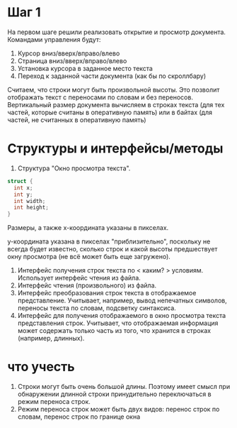 # Шаг 1
На первом шаге решили реализовать открытие и просмотр документа.
Командами управления будут:
1. Курсор вниз/вверх/вправо/влево
1. Страница вниз/вверх/вправо/влево
1. Установка курсора в заданное место текста
1. Переход к заданной части документа (как бы по скроллбару)

Считаем, что строки могут быть произвольной высоты. Это позволит отображать текст с переносами по словам и без переносов.
Вертикальный размер документа вычисляем в строках текста (для тех частей, которые считаны в оперативную память) или в байтах (для частей, не считанных в оперативную память)

# Структуры и интерфейсы/методы
1. Структура "Окно просмотра текста".
```C
struct {
  int x;
  int y;
  int width;
  int height;
}
```

Размеры, а также x-координата указаны в пикселах.

y-координата указана в пикселах "приблизительно", поскольку не всегда будет известно, сколько строк и какой высоты предшествует окну просмотра (не всё может быть еще загружено).

1. Интерфейс получения строк текста по < каким? > условиям. Использует интерфейс чтения из файла.
1. Интерфейс чтения (произвольного) из файла.
1. Интерфейс преобразования строк текста в отображаемое представление. Учитывает, например, вывод непечатных символов, переносы текста по словам, подсветку синтаксиса.
1. Интерфейс для получения отображаемого в окно просмотра текста представления строк. Учитывает, что отображаемая информация может содержать только часть из того, что хранится в строках (например, длинных).

# что учесть
1. Строки могут быть очень большой длины. Поэтому имеет смысл при обнаружении длинной строки принудительно переключаться в режим переноса строк.
1. Режим переноса строк может быть двух видов: перенос строк по словам, перенос строк по границе окна
